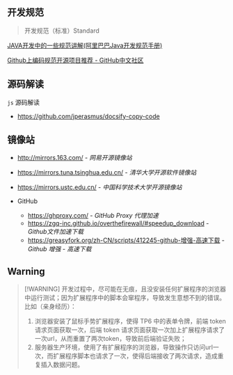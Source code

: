 ## 开发规范

> 开发规范（标准）Standard

[JAVA开发中的一些规范讲解(阿里巴巴Java开发规范手册)](https://www.jb51.net/article/137783.htm)



[Github上编码规范开源项目推荐 - GitHub中文社区](https://www.githubs.cn/collections/style-guide)



## 源码解读

`js` 源码解读

- https://github.com/jperasmus/docsify-copy-code

## 镜像站

- http://mirrors.163.com/ - *网易开源镜像站*

- https://mirrors.tuna.tsinghua.edu.cn/ - *清华大学开源软件镜像站*

- https://mirrors.ustc.edu.cn/ - *中国科学技术大学开源镜像站*

- GitHub
  - https://ghproxy.com/ - *GitHub Proxy 代理加速*
  - https://zgq-inc.github.io/overthefirewall/#speedup_download - *Github文件加速下载*
  - <https://greasyfork.org/zh-CN/scripts/412245-github-增强-高速下载> - *Github 增强 - 高速下载*



## Warning

> [!WARNING] 开发过程中，尽可能在无痕，且没安装任何扩展程序的浏览器中运行测试；因为扩展程序中的脚本会窜程序，导致发生意想不到的错误。
> 比如（亲身经历）：
>
> 1. 浏览器安装了鼠标手势扩展程序，使得 TP6 中的表单令牌，前端 token 请求页面获取一次，后端 token 请求页面获取一次加上扩展程序请求了一次url，从而重置了两次token，导致前后端验证失败；
> 2. 服务器生产环境，使用了有扩展程序的浏览器，导致操作只访问url一次，而扩展程序脚本也请求了一次，使得后端接收了两次请求，造成重复插入数据问题。
>

